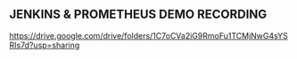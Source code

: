 ## JENKINS & PROMETHEUS DEMO RECORDING

https://drive.google.com/drive/folders/1C7oCVa2iG9RmoFu1TCMjNwG4sYSRIs7d?usp=sharing
